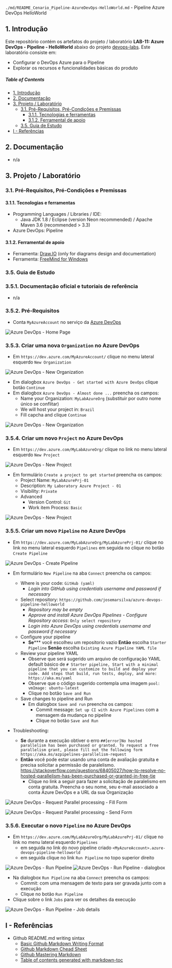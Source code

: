 `./md/README_Cenario_Pipeline-AzureDevOps-HelloWorld.md` - Pipeline Azure DevOps HelloWorld

## 1. Introdução

Este repositório contém os artefatos do projeto / laboratório **LAB-11: Azure DevOps - Pipeline - HelloWorld** abaixo do projeto [devops-labs](../README.md). Este laboratório consiste em:
* Configurar o DevOps Azure para o Pipeline
* Explorar os recursos e funcionalidades básicas do produto

##### Table of Contents  
- [1. Introdução](#1-introdução)
- [2. Documentação](#2-documentação)
- [3. Projeto / Laboratório](#3-projeto--laboratório)
  * [3.1. Pré-Requisitos, Pré-Condições e Premissas](#31-pré-requisitos-pré-condições-e-premissas)
    + [3.1.1. Tecnologias e ferramentas](#311-tecnologias-e-ferramentas)
    + [3.1.2. Ferramental de apoio](#312-ferramental-de-apoio)
  * [3.5. Guia de Estudo](#35-guia-de-estudo)
- [I - Referências](#i---referências)



## 2. Documentação

* n/a


## 3. Projeto / Laboratório

### 3.1. Pré-Requisitos, Pré-Condições e Premissas

#### 3.1.1. Tecnologias e ferramentas

* Programming Languages / Libraries / IDE:
	* Java JDK 1.8 / Eclipse (version Neon recommended) / Apache Maven 3.6 (recommended > 3.3)
* Azure DevOps: Pipeline

#### 3.1.2. Ferramental de apoio

* Ferramenta: [Draw.IO](https://app.diagrams.net/) (only for diagrams design and documentation)
* Ferramenta: [FreeMind for Windows](https://freemind.br.uptodown.com/windows)


### 3.5. Guia de Estudo

### 3.5.1. Documentação oficial e tutoriais de referência

* n/a

### 3.5.2. Pré-Requisitos

* Conta `MyAzureAccount` no serviço da [Azure DevOps](https://dev.azure.com/)

![Azure DevOps - Home Page](images/azure-devops-pipeline-01.png)

### 3.5.3. Criar uma nova `Organization` no Azure DevOps

* Em `https://dev.azure.com/MyAzureAccount/` clique no menu lateral esquerdo `New Organization`

![Azure DevOps - New Organization](images/azure-devops-pipeline-02.png)

* Em dialogbox `Azure DevOps - Get started with Azure DevOps` clique botão `Continue`
* Em dialogbox `Azure DevOps - Almost done ...` preencha os campos:
  * Name your Organization: `MyLabAzureOrg` (substituir por outro nome único se conflitar)
  * We will host your project in: `Brazil`
  * Fill capcha and clique `Continue`

![Azure DevOps - New Organization](images/azure-devops-pipeline-03.png)

### 3.5.4. Criar um novo `Project` no Azure DevOps

* Em `https://dev.azure.com/MyLabAzureOrg/` clique no link no menu lateral esquerdo `New Project`

![Azure DevOps - New Project](images/azure-devops-pipeline-04.png)

* Em formulário `Create a project to get started` preencha os campos:
  * Project Name: `MyLabAzurePrj-01`
  * Description: `My Laboratory Azure Project - 01`
  * Visibility: `Private`
  * Advanced
    * Version Control: `Git`
    * Work item Process: `Basic`

![Azure DevOps - New Project](images/azure-devops-pipeline-05.png)


### 3.5.5. Criar um novo `Pipeline` no Azure DevOps

* Em `https://dev.azure.com/MyLabAzureOrg/MyLabAzurePrj-01/` clique no link no menu lateral esquerdo `Pipelines` em seguida no clique no botão `Create Pipeline`

![Azure DevOps - Create Pipeline](images/azure-devops-pipeline-06.png)

* Em formulário `New Pipeline` na aba `Connect` preencha os campos:
  * Where is your code: `GitHub (yaml)`
    * _Login into GitHub using credentials username and password if necessary_
  * Select repository: `https://github.com/josemarsilva/azure-devops-pipeline-helloworld`
    * _Repository may be empty_
    * _Approve and install Azure DevOps Pipelines - Configure Repository access_: `Only select repository`
    * _Login into Azure DevOps using credentials username and password if necessary_
  * Configure your pipeline
    * **Se***** você escolheu um repositorio vazio **Então** escolha `Starter Pipeline` **Senão** escolha `Existing Azure Pipeline YAML file`
  * Review your pipeline YAML
    * Observe que será sugerido um arquivo de configuração YAML default básico de `# Starter pipeline, Start with a minimal pipeline that you can customize to build and deploy your code. Add steps that build, run tests, deploy, and more: https://aka.ms/yaml`
    * Observe que o código sugerido contempla uma imagem `pool: vmImage: ubuntu-latest`
    * Clique no botão `Save and Run`
  * Save changes to pipeline and Run
    * Em dialogbox `Save and run` preencha os campos:
      * Commit message: `Set up CI with Azure Pipelines` com a mensagem da mudança no pipeline
      * Clique no botão  `Save and Run`

* Troubleshooting: 
  * **Se** durante a execução obtiver o erro `##[error]No hosted parallelism has been purchased or granted. To request a free parallelism grant, please fill out the following form https://aka.ms/azpipelines-parallelism-request` 
  * **Então** você pode estar usando uma conta de avaliação gratuita e precisa solicitar a permissão de paralelismo. https://stackoverflow.com/questions/68405027/how-to-resolve-no-hosted-parallelism-has-been-purchased-or-granted-in-free-tie
    * Clique no link a seguir para fazer a solicitação de paralelismo em conta gratuita. Preencha o seu nome, seu e-mail associado a conta Azure DevOps e a URL da sua Organização

![Azure DevOps - Request Parallel processing - Fill Form](images/azure-devops-pipeline-07.png)

![Azure DevOps - Request Parallel processing - Send Form](images/azure-devops-pipeline-08.png)


### 3.5.6. Executar o novo `Pipeline` no Azure DevOps


* Em `https://dev.azure.com/MyLabAzureOrg/MyLabAzurePrj-01/` clique no link no menu lateral esquerdo `Pipelines`
  * em seguida no link do novo pipeline criado `<MyAzureAccount>.azure-devops-pipeline-helloworld`
  * em seguida clique no link `Run Pipeline` no topo superior direito

![Azure DevOps - Run Pipeline](images/azure-devops-pipeline-09.png)
![Azure DevOps - Run Pipeline - dialogbox](images/azure-devops-pipeline-10.png)

* Na dialogbox `Run Pipeline` na aba `Connect` preencha os campos:
  * Commit: com uma mensagem de texto para ser gravada junto com a execução
  * Clique no botão `Run Pipeline`
* Clique sobre o link `Jobs` para ver os detalhes da execução

![Azure DevOps - Run Pipeline - Job details](images/azure-devops-pipeline-11.png)


## I - Referências

* Github README.md writing sintax
  * [Basic Github Markdown Writing Format](https://docs.github.com/pt/free-pro-team@latest/github/writing-on-github/basic-writing-and-formatting-syntax)  
  * [Github Markdown Chead Sheet](https://guides.github.com/pdfs/markdown-cheatsheet-online.pdf)
  * [Github Mastering Markdown](https://guides.github.com/features/mastering-markdown/#what)
  * [Table of contents generated with markdown-toc](http://ecotrust-canada.github.io/markdown-toc/)

